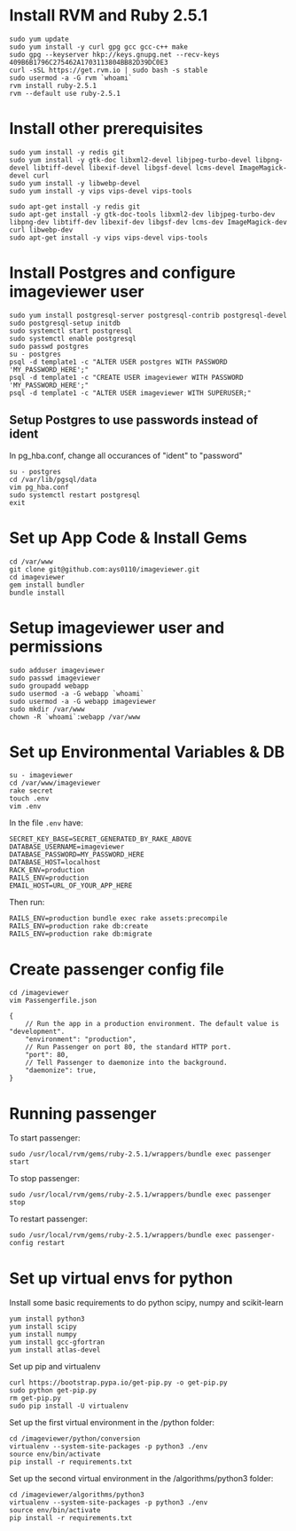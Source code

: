 
# Install RVM and Ruby 2.5.1
    sudo yum update
    sudo yum install -y curl gpg gcc gcc-c++ make
    sudo gpg --keyserver hkp://keys.gnupg.net --recv-keys 409B6B1796C275462A1703113804BB82D39DC0E3
    curl -sSL https://get.rvm.io | sudo bash -s stable
    sudo usermod -a -G rvm `whoami`
    rvm install ruby-2.5.1
    rvm --default use ruby-2.5.1

# Install other prerequisites
    sudo yum install -y redis git
    sudo yum install -y gtk-doc libxml2-devel libjpeg-turbo-devel libpng-devel libtiff-devel libexif-devel libgsf-devel lcms-devel ImageMagick-devel curl
    sudo yum install -y libwebp-devel
    sudo yum install -y vips vips-devel vips-tools
    
    sudo apt-get install -y redis git
    sudo apt-get install -y gtk-doc-tools libxml2-dev libjpeg-turbo-dev libpng-dev libtiff-dev libexif-dev libgsf-dev lcms-dev ImageMagick-dev curl libwebp-dev
    sudo apt-get install -y vips vips-devel vips-tools


# Install Postgres and configure imageviewer user
    sudo yum install postgresql-server postgresql-contrib postgresql-devel
    sudo postgresql-setup initdb
    sudo systemctl start postgresql
    sudo systemctl enable postgresql
    sudo passwd postgres
    su - postgres
    psql -d template1 -c "ALTER USER postgres WITH PASSWORD 'MY_PASSWORD_HERE';"
    psql -d template1 -c "CREATE USER imageviewer WITH PASSWORD 'MY_PASSWORD_HERE';"
    psql -d template1 -c "ALTER USER imageviewer WITH SUPERUSER;"
    
## Setup Postgres to use passwords instead of ident
In pg_hba.conf, change all occurances of "ident" to "password"
    
    su - postgres
    cd /var/lib/pgsql/data
    vim pg_hba.conf
    sudo systemctl restart postgresql
    exit
    
# Set up App Code & Install Gems
    cd /var/www
    git clone git@github.com:ays0110/imageviewer.git
    cd imageviewer
    gem install bundler
    bundle install

# Setup imageviewer user and permissions
    sudo adduser imageviewer
    sudo passwd imageviewer
    sudo groupadd webapp
    sudo usermod -a -G webapp `whoami`
    sudo usermod -a -G webapp imageviewer
    sudo mkdir /var/www
    chown -R `whoami`:webapp /var/www

# Set up Environmental Variables & DB
    su - imageviewer
    cd /var/www/imageviewer
    rake secret
    touch .env
    vim .env

In the file `.env` have:
    
    SECRET_KEY_BASE=SECRET_GENERATED_BY_RAKE_ABOVE
    DATABASE_USERNAME=imageviewer
    DATABASE_PASSWORD=MY_PASSWORD_HERE
    DATABASE_HOST=localhost
    RACK_ENV=production
    RAILS_ENV=production
    EMAIL_HOST=URL_OF_YOUR_APP_HERE

Then run:
   
    RAILS_ENV=production bundle exec rake assets:precompile
    RAILS_ENV=production rake db:create
    RAILS_ENV=production rake db:migrate

# Create passenger config file
    cd /imageviewer
    vim Passengerfile.json
    
    {
        // Run the app in a production environment. The default value is "development".
        "environment": "production",
        // Run Passenger on port 80, the standard HTTP port.
        "port": 80,
        // Tell Passenger to daemonize into the background.
        "daemonize": true,
    }

# Running passenger

To start passenger:

    sudo /usr/local/rvm/gems/ruby-2.5.1/wrappers/bundle exec passenger start
    
To stop passenger:

    sudo /usr/local/rvm/gems/ruby-2.5.1/wrappers/bundle exec passenger stop
    
To restart passenger:

    sudo /usr/local/rvm/gems/ruby-2.5.1/wrappers/bundle exec passenger-config restart

# Set up virtual envs for python

Install some basic requirements to do python scipy, numpy and scikit-learn

    yum install python3
    yum install scipy
    yum install numpy
    yum install gcc-gfortran
    yum install atlas-devel
    
Set up pip and virtualenv

    curl https://bootstrap.pypa.io/get-pip.py -o get-pip.py
    sudo python get-pip.py
    rm get-pip.py
    sudo pip install -U virtualenv
    
Set up the first virtual environment in the /python folder:

    cd /imageviewer/python/conversion
    virtualenv --system-site-packages -p python3 ./env
    source env/bin/activate
    pip install -r requirements.txt

Set up the second virtual environment in the /algorithms/python3 folder:

    cd /imageviewer/algorithms/python3
    virtualenv --system-site-packages -p python3 ./env
    source env/bin/activate
    pip install -r requirements.txt
    

